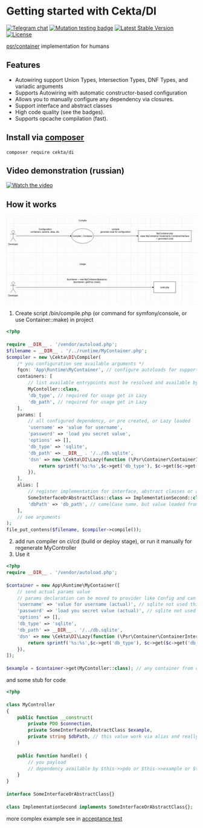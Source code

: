 # Getting started with Cekta/DI
[![Telegram chat](https://img.shields.io/badge/telegram-RU%20chat-179cde.svg?logo=telegram)](https://t.me/dev_ru)
[![Mutation testing badge](https://img.shields.io/endpoint?style=flat&url=https%3A%2F%2Fbadge-api.stryker-mutator.io%2Fgithub.com%2Fcekta%2Fdi%2Fmaster)](https://dashboard.stryker-mutator.io/reports/github.com/cekta/di/master)
[![Latest Stable Version](https://poser.pugx.org/cekta/di/v/stable)](https://packagist.org/packages/cekta/di)
[![License](https://poser.pugx.org/cekta/di/license)](https://packagist.org/packages/cekta/di)

[psr/container](https://www.php-fig.org/psr/psr-11/) implementation for humans

## Features

 * Autowiring support Union Types, Intersection Types, DNF Types, and variadic arguments
 * Supports Autowiring with automatic constructor-based configuration
 * Allows you to manually configure any dependency via closures.
 * Support interface and abstract classes
 * High code quality (see the badges).
 * Supports opcache compilation (fast).

## Install via [composer](https://getcomposer.org/)

```
composer require cekta/di
```

## Video demonstration (russian)

[![Watch the video](https://img.youtube.com/vi/0OrVX1V6s5E/0.jpg)](https://www.youtube.com/watch?v=0OrVX1V6s5E)

## How it works
![test](./how.png)

1. Create script /bin/compile.php (or command for symfony/console, or use Container::make) in project 
```php
<?php

require __DIR__ . '/vendor/autoload.php';
$filename = __DIR__ . '/../runtime/MyContainer.php';
$compiler = new \Cekta\DI\Compiler(
    /* you configuration see available arguments */
    fqcn: 'App\Runtime\MyContainer', // configure autoloads for support target namespace
    containers: [
        // list available entrypoints must be resolved and available by get method
        MyContoller::class,
        'db_type', // required for usage get in Lazy
        'db_path', // required for usage get in Lazy
    ], 
    params: [
        // all configured dependency, or pre created, or Lazy loaded
        'username' => 'value for username',
        'password' => 'load you secret value',
        'options' => [],
        'db_type' => 'sqlite',
        'db_path' => __DIR__ . '/../db.sqlite',
        'dsn' => new \Cekta\DI\Lazy(function (\Psr\Container\ContainerInterface $c) {
            return sprintf('%s:%s',$c->get('db_type'), $c->get($c->get('db_path')));
        }),
    ], 
    alias: [
        // register implementation for interface, abstract classes or alias for exist value
        SomeInterfaceOrAbstractClass::class => ImplementationSecond::class,
        'dbPath' => 'db_path', // camelCase name, but value loaded from db_path
    ],
    // see arguments
);
file_put_contens($filename, $compiler->compile());
```
2. add run compiler on ci/cd (build or deploy stage), or run it manually for regenerate MyController
4. Use it
```php
<?php
require __DIR__ . '/vendor/autoload.php';

$container = new App\Runtime\MyContainer([
    // send actual params value
    // params declaration can be moved to provider like Config and can be roused here and in compile.php
    'username' => 'value for username (actual)', // sqlite not used this param but other db required correct value
    'password' => 'load you secret value (actual)', // sqlite not used this param but other db required correct value
    'options' => [],
    'db_type' => 'sqlite',
    'db_path' => __DIR__ . '/../db.sqlite',
    'dsn' => new \Cekta\DI\Lazy(function (\Psr\Container\ContainerInterface $c) {
        return sprintf('%s:%s',$c->get('db_type'), $c->get($c->get('db_path')));
    }),
]);

$example = $container->get(MyContoller::class); // any container from containers list at compilation
```

and some stub for code
```php
<?php

class MyController
{
    public function __construct(
        private PDO $connection,
        private SomeInterfaceOrAbstractClass $example,
        private string $dbPath, // this value work via alias and really value will be db_path
    )
    
    public function handle() {
        // you payload
        // dependency available by $this->>pdo or $this->>example or $this->dbPath
    }
}

interface SomeInterfaceOrAbstractClass{}

class ImplementationSecond implements SomeInterfaceOrAbstractClass{};
```

more complex example see in [acceptance test](./tests/AcceptanceBase.php)